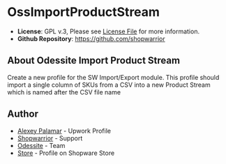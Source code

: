 # OssImportProductStream
- **License**: GPL v.3, Please see [License File](LICENSE) for more information.
- **Github Repository**: <https://github.com/shopwarrior>

## About Odessite Import Product Stream

Create a new profile for the SW Import/Export module. This profile should import a single column of SKUs from a CSV into a new Product Stream which is named after the CSV file name

## Author

* [Alexey Palamar](https://www.upwork.com/o/profiles/users/_~01892f92fc00da0f42/) - Upwork Profile
* [Shopwarrior](http://shopwarrior.net/) - Support
* [Odessite](http://odessite.com.ua/) - Team
* [Store](http://store.shopware.com/odessite.html) - Profile on Shopware Store